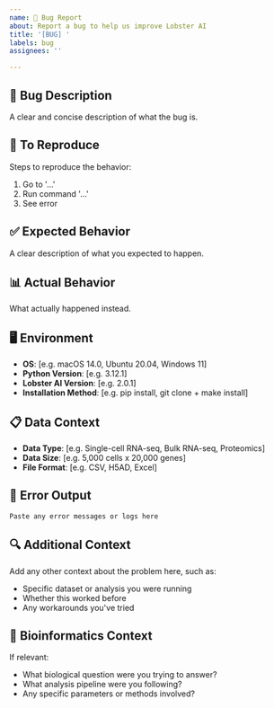 ```yaml
---
name: 🐛 Bug Report
about: Report a bug to help us improve Lobster AI
title: '[BUG] '
labels: bug
assignees: ''

---
```


## 🐛 Bug Description
A clear and concise description of what the bug is.

## 🔬 To Reproduce
Steps to reproduce the behavior:
1. Go to '...'
2. Run command '...'
3. See error

## ✅ Expected Behavior
A clear description of what you expected to happen.

## 📊 Actual Behavior
What actually happened instead.

## 🖥️ Environment
- **OS**: [e.g. macOS 14.0, Ubuntu 20.04, Windows 11]
- **Python Version**: [e.g. 3.12.1]
- **Lobster AI Version**: [e.g. 2.0.1]
- **Installation Method**: [e.g. pip install, git clone + make install]

## 📋 Data Context
- **Data Type**: [e.g. Single-cell RNA-seq, Bulk RNA-seq, Proteomics]
- **Data Size**: [e.g. 5,000 cells x 20,000 genes]
- **File Format**: [e.g. CSV, H5AD, Excel]

## 📝 Error Output
```
Paste any error messages or logs here
```

## 🔍 Additional Context
Add any other context about the problem here, such as:
- Specific dataset or analysis you were running
- Whether this worked before
- Any workarounds you've tried

## 🧬 Bioinformatics Context
If relevant:
- What biological question were you trying to answer?
- What analysis pipeline were you following?
- Any specific parameters or methods involved?
